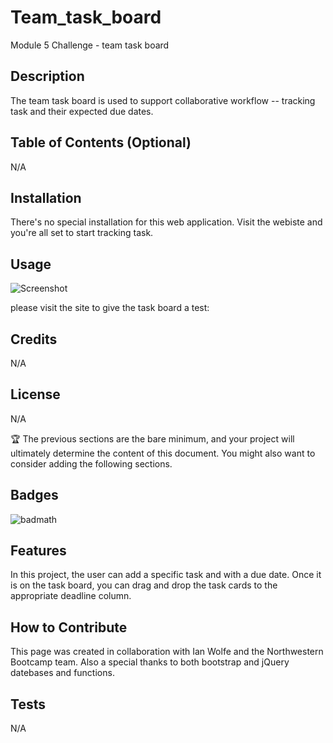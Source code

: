 # Team_task_board
Module 5 Challenge - team task board

## Description

The team task board is used to support collaborative workflow -- tracking task and their expected due dates.

## Table of Contents (Optional)

N/A

## Installation

There's no special installation for this web application. Visit the webiste and you're all set to start tracking task.

## Usage

![Screenshot](https://github.com/blebeuf/Team_task_board/assets/23405383/e83c5d70-cc70-412d-b4a1-5fcc636fb523)

please visit the site to give the task board a test: 

## Credits

N/A

## License

N/A

🏆 The previous sections are the bare minimum, and your project will ultimately determine the content of this document. You might also want to consider adding the following sections.

## Badges

![badmath](https://img.shields.io/github/languages/top/lernantino/badmath)

## Features

In this project, the user can add a specific task and with a due date. Once it is on the task board, you can drag and drop the task cards to the appropriate deadline column.

## How to Contribute

This page was created in collaboration with Ian Wolfe and the Northwestern Bootcamp team. Also a special thanks to both bootstrap and jQuery datebases and functions.

## Tests

N/A
